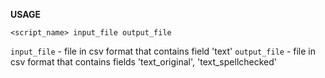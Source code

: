 **USAGE**

`<script_name> input_file output_file`

`input_file` - file in csv format that contains field 'text'
`output_file` - file in csv format that contains fields 'text_original', 'text_spellchecked'


